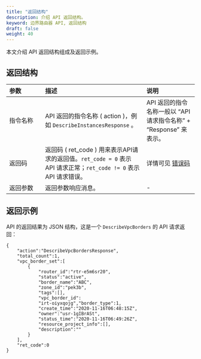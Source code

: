```yaml
---
title: "返回结构"
description: 介绍 API 返回结构。 
keyword: 边界路由器 API, 返回结构
draft: false
weight: 40
---
```


本文介绍 API 返回结构组成及返回示例。

## 返回结构

| <span style="display:inline-block;width:80px">参数</span> | 描述                                                         | 说明                                                         |
| :-------------------------------------------------------- | :----------------------------------------------------------- | :----------------------------------------------------------- |
| 指令名称                                                  | API 返回的指令名称 ( action )，例如 `DescribeInstancesResponse` 。 | API 返回的指令名称一般以 “API 请求指令名称” + “Response” 来表示。 |
| 返回码                                                    | 返回码 ( ret_code ) 用来表示API请求的返回值。`ret_code = 0` 表示 API 请求正常；`ret_code != 0` 表示 API 请求错误。 | 详情可见 [错误码](../../error_code)                          |
| 返回参数                                                  | 返回参数响应消息。                                           | -                                                            |

## 返回示例

API 的返回结果为 JSON 结构，这是一个 `DescribeVpcBorders` 的 API 请求返回：

```
{
    "action":"DescribeVpcBordersResponse",
    "total_count":1,
    "vpc_border_set":[
        {
            "router_id":"rtr-e5m6sr20",
            "status":"active",
            "border_name":"ABC",
            "zone_id":"pek3b",
            "tags":[],
            "vpc_border_id":
            "irt-oiyxqojg","border_type":1,
            "create_time":"2020-11-16T06:48:15Z",
            "owner":"usr-1gIBrASt",
            "status_time":"2020-11-16T06:49:26Z",
            "resource_project_info":[],
            "description":""
        }
    ],
    "ret_code":0
}
```
